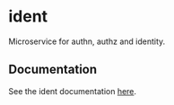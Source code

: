 # ident

Microservice for authn, authz and identity.

## Documentation

See the ident documentation [here](https://docs.provide.services/microservices/ident).
